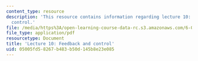 ```yaml
---
content_type: resource
description: 'This resource contains information regarding lecture 10: feedback and
  control.'
file: /media/https%3A/open-learning-course-data-rc.s3.amazonaws.com/6-003-signals-and-systems-fall-2011/05005fd58267b483b50d145b8e23e085_MIT6_003F11_lec10.pdf
file_type: application/pdf
resourcetype: Document
title: 'Lecture 10: Feedback and control'
uid: 05005fd5-8267-b483-b50d-145b8e23e085
---
```


